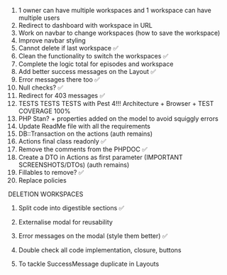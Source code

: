 1. 1 owner can have multiple workspaces and 1 workspace can have multiple users
2. Redirect to dashboard with workspace in URL
3. Work on navbar to change workspaces (how to save the workspace)
4. Improve navbar styling
5. Cannot delete if last workspace ✅
6. Clean the functionality to switch the workspaces ✅
7. Complete the logic total for episodes and workspace 
8. Add better success messages on the Layout ✅
9. Error messages there too ✅
10. Null checks? ✅
11. Redirect for 403 messages ✅
12. TESTS TESTS TESTS with Pest 4!!! Architecture + Browser + TEST COVERAGE 100%
13. PHP Stan? + properties added on the model to avoid squiggly errors
14. Update ReadMe file with all the requirements
15. DB::Transaction on the actions (auth remains)
16. Actions final class readonly ✅
17. Remove the comments from the PHPDOC ✅
18. Create a DTO in Actions as first parameter (IMPORTANT SCREENSHOTS/DTOs) (auth remains)
19. Fillables to remove? ✅
20. Replace policies


DELETION WORKSPACES
1. Split code into digestible sections ✅
2. Externalise modal for reusability
3. Error messages on the modal (style them better) ✅
4. Double check all code implementation, closure, buttons


1. To tackle SuccessMessage duplicate in Layouts
